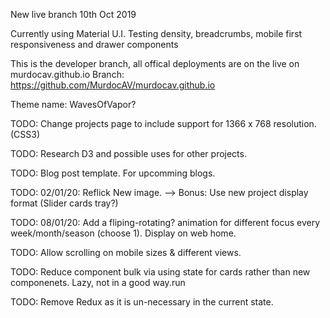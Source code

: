 New live branch 10th Oct 2019

Currently using Material U.I.
Testing density, breadcrumbs, mobile first responsiveness and drawer components

This is the developer branch, all offical deployments are on the live on murdocav.github.io
Branch: https://github.com/MurdocAV/murdocav.github.io

Theme name: WavesOfVapor?

TODO: Change projects page to include support for 1366 x 768 resolution. (CSS3)

TODO: Research D3 and possible uses for other projects.

TODO: Blog post template. For upcomming blogs.

TODO: 02/01/20: Reflick New image. --> Bonus: Use new project display format (Slider cards tray?)

TODO: 08/01/20: Add a fliping-rotating? animation for different focus every week/month/season (choose 1). Display on web home.

TODO: Allow scrolling on mobile sizes & different views.

TODO: Reduce component bulk via using state for cards rather than new componenets. Lazy, not in a good way.run 

TODO: Remove Redux as it is un-necessary in the current state.
